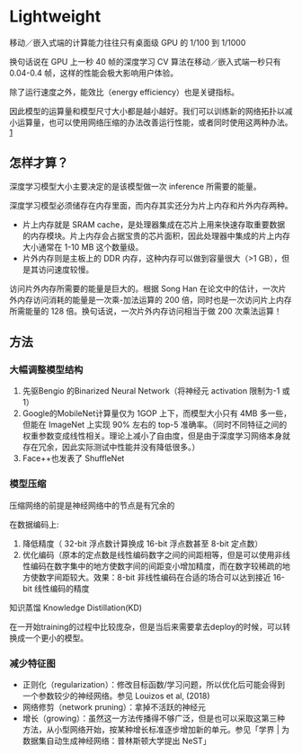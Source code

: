 # Lightweight

移动／嵌入式端的计算能力往往只有桌面级 GPU 的 1/100 到 1/1000

换句话说在 GPU 上一秒 40 帧的深度学习 CV 算法在移动／嵌入式端一秒只有 0.04-0.4 帧，这样的性能会极大影响用户体验。

除了运行速度之外，能效比（energy efficiency）也是关键指标。

因此模型的运算量和模型尺寸大小都是越小越好。我们可以训练新的网络拓扑以减小运算量，也可以使用网络压缩的办法改善运行性能，或者同时使用这两种办法。[1]

## 怎样才算？

深度学习模型大小主要决定的是该模型做一次 inference 所需要的能量。

深度学习模型必须储存在内存里面，而内存其实还分为片上内存和片外内存两种。

- 片上内存就是 SRAM cache，是处理器集成在芯片上用来快速存取重要数据的内存模块。片上内存会占据宝贵的芯片面积，因此处理器中集成的片上内存大小通常在 1-10 MB 这个数量级。
- 片外内存则是主板上的 DDR 内存，这种内存可以做到容量很大（>1 GB），但是其访问速度较慢。

访问片外内存所需要的能量是巨大的。根据 Song Han 在论文中的估计，一次片外内存访问消耗的能量是一次乘-加法运算的 200 倍，同时也是一次访问片上内存所需能量的 128 倍。换句话说，一次片外内存访问相当于做 200 次乘法运算！

## 方法

### 大幅调整模型结构

1. 先驱Bengio 的Binarized Neural Network（将神经元 activation 限制为-1 或 1）
2. Google的MobileNet计算量仅为 1GOP 上下，而模型大小只有 4MB 多一些，但能在 ImageNet 上实现 90% 左右的 top-5 准确率。（同时不同特征之间的权重参数变成线性相关。理论上减小了自由度，但是由于深度学习网络本身就存在冗余，因此实际测试中性能并没有降低很多。）
3. Face++也发表了 ShuffleNet

### 模型压缩

压缩网络的前提是神经网络中的节点是有冗余的


在数据编码上:

1. 降低精度（ 32-bit 浮点数计算换成 16-bit 浮点数甚至 8-bit 定点数）
2. 优化编码（原本的定点数是线性编码数字之间的间距相等，但是可以使用非线性编码在数字集中的地方使数字间的间距变小增加精度，而在数字较稀疏的地方使数字间距较大。效果：8-bit 非线性编码在合适的场合可以达到接近 16-bit 线性编码的精度

知识蒸馏 Knowledge Distillation(KD)

在一开始training的过程中比较庞杂，但是当后来需要拿去deploy的时候，可以转换成一个更小的模型。



### 减少特征图

- 正则化（regularization）：修改目标函数/学习问题，所以优化后可能会得到一个参数较少的神经网络。参见 Louizos et al, (2018)
- 网络修剪（network pruning）：拿掉不活跃的神经元
- 增长（growing）：虽然这一方法传播得不够广泛，但是也可以采取这第三种方法，从小型网络开始，按某种增长标准逐步增加新的单元。参见「学界 | 为数据集自动生成神经网络：普林斯顿大学提出 NeST」

[1]: https://mp.weixin.qq.com/s/lO2UM04PfSM5VJYh6vINhw
[2]: https://antkillerfarm.github.io/dl%20acceleration/2019/07/26/DL_acceleration_5.html
[3]: https://www.zhihu.com/question/50519680/answer/136406661
